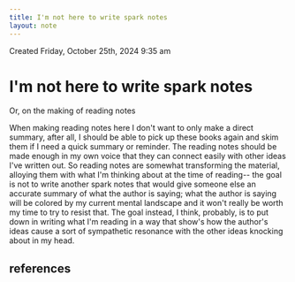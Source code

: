 ```yaml
---
title: I'm not here to write spark notes
layout: note 
---
```


Created Friday, October 25th, 2024 9:35 am

# I'm not here to write spark notes

Or, on the making of reading notes

When making reading notes here I don't want to only make a direct summary, after all, I should be able to pick up these books again and skim them if I need a quick summary or reminder. The reading notes should be made enough in my own voice that they can connect easily with other ideas I've written out. So reading notes are somewhat transforming the material, alloying them with what I'm thinking about at the time of reading-- the goal is not to write another spark notes that would give someone else an accurate summary of what the author is saying; what the author is saying will be colored by my current mental landscape and it won't really be worth my time to try to resist that. The goal instead, I think, probably, is to put down in writing what I'm reading in a way that show's how the author's ideas cause a sort of sympathetic resonance with the other ideas knocking about in my head.   

## references


